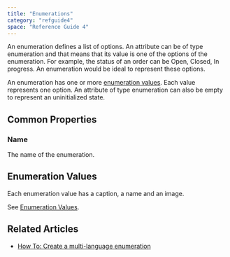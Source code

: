 ```yaml
---
title: "Enumerations"
category: "refguide4"
space: "Reference Guide 4"
---
```

An enumeration defines a list of options. An attribute can be of type enumeration and that means that its value is one of the options of the enumeration. For example, the status of an order can be Open, Closed, In progress. An enumeration would be ideal to represent these options.

An enumeration has one or more [enumeration values](enumeration-values). Each value represents one option. An attribute of type enumeration can also be empty to represent an uninitialized state.

## Common Properties

### Name

The name of the enumeration.

## Enumeration Values

Each enumeration value has a caption, a name and an image.

See [Enumeration Values](enumeration-values).

## Related Articles

*   [How To: Create a multi-language enumeration](https://world.mendix.com/display/howto25/Create+a+multi-language+enumeration)